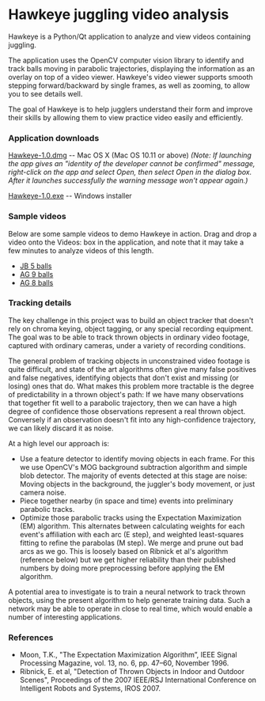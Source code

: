# Hawkeye juggling video analysis
Hawkeye is a Python/Qt application to analyze and view videos containing juggling.

The application uses the OpenCV computer vision library to identify and track balls moving in parabolic trajectories, displaying the information as an overlay on top of a video viewer. Hawkeye's video viewer supports smooth stepping forward/backward by single frames, as well as zooming, to allow you to see details well.

The goal of Hawkeye is to help jugglers understand their form and improve their skills by allowing them to view practice video easily and efficiently.

### Application downloads
[Hawkeye-1.0.dmg](https://storage.googleapis.com/hawkeye-dl/Hawkeye-1.0.dmg) -- Mac OS X (Mac OS 10.11 or above) _(Note: If launching the app gives an "identity of the developer cannot be confirmed" message, right-click on the app and select Open, then select Open in the dialog box. After it launches successfully the warning message won't appear again.)_

[Hawkeye-1.0.exe](https://storage.googleapis.com/hawkeye-dl/Hawkeye-1.0.exe) -- Windows installer

### Sample videos
Below are some sample videos to demo Hawkeye in action. Drag and drop a video onto the Videos: box in the application, and note that it may take a few minutes to analyze videos of this length.

- [JB 5 balls](https://storage.googleapis.com/hawkeye-dl/juggling_test_5.mov)
- [AG 9 balls](https://storage.googleapis.com/hawkeye-dl/TBTB3_9balls.mov)
- [AG 8 balls](https://storage.googleapis.com/hawkeye-dl/TBTB3_8balls.mov)

### Tracking details
The key challenge in this project was to build an object tracker that doesn't rely on chroma keying, object tagging, or any special recording equipment. The goal was to be able to track thrown objects in ordinary video footage, captured with ordinary cameras, under a variety of recording conditions.

The general problem of tracking objects in unconstrained video footage is quite difficult, and state of the art algorithms often give many false positives and false negatives, identifying objects that don't exist and missing (or losing) ones that do. What makes this problem more tractable is the degree of predictability in a thrown object's path: If we have many observations that together fit well to a parabolic trajectory, then we can have a high degree of confidence those observations represent a real thrown object. Conversely if an observation doesn't fit into any high-confidence trajectory, we can likely discard it as noise.

At a high level our approach is:
- Use a feature detector to identify moving objects in each frame. For this we use OpenCV's MOG background subtraction algorithm and simple blob detector. The majority of events detected at this stage are noise: Moving objects in the background, the juggler's body movement, or just camera noise.
- Piece together nearby (in space and time) events into preliminary parabolic tracks.
- Optimize those parabolic tracks using the Expectation Maximization (EM) algorithm. This alternates between calculating weights for each event's affiliation with each arc (E step), and weighted least-squares fitting to refine the parabolas (M step). We merge and prune out bad arcs as we go. This is loosely based on Ribnick et al's algorithm (reference below) but we get higher reliability than their published numbers by doing more preprocessing before applying the EM algorithm.

A potential area to investigate is to train a neural network to track thrown objects, using the present algorithm to help generate training data. Such a network may be able to operate in close to real time, which would enable a number of interesting applications.

### References
- Moon, T.K., "The Expectation Maximization Algorithm”, IEEE Signal Processing Magazine, vol. 13, no. 6, pp. 47–60, November 1996.
- Ribnick, E. et al, "Detection of Thrown Objects in Indoor and Outdoor Scenes", Proceedings of the 2007 IEEE/RSJ International Conference on Intelligent Robots and Systems, IROS 2007.
